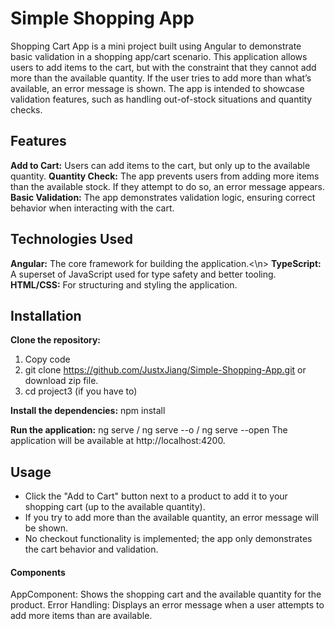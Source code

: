 <h1>Simple Shopping App</h1>

Shopping Cart App is a mini project built using Angular to demonstrate basic validation in a shopping app/cart scenario. This application allows users to add items to the cart, but with the constraint that they cannot add more than the available quantity. If the user tries to add more than what’s available, an error message is shown. The app is intended to showcase validation features, such as handling out-of-stock situations and quantity checks.


<h2>Features</h2>

<b>Add to Cart:</b> Users can add items to the cart, but only up to the available quantity.
<b>Quantity Check:</b> The app prevents users from adding more items than the available stock. If they attempt to do so, an error message appears.
<b>Basic Validation:</b> The app demonstrates validation logic, ensuring correct behavior when interacting with the cart.


<h2>Technologies Used</h2>

<b>Angular:</b> The core framework for building the application.<\n>
<b>TypeScript:</b> A superset of JavaScript used for type safety and better tooling.
<b>HTML/CSS:</b> For structuring and styling the application.


<h2>Installation</h2>

<b>Clone the repository:</b>
1. Copy code
2. git clone https://github.com/JustxJiang/Simple-Shopping-App.git   or download zip file.
3. cd project3 (if you have to)

<b>Install the dependencies:</b>
npm install

<b>Run the application:</b>
ng serve / ng serve --o / ng serve --open
The application will be available at http://localhost:4200.


<h2>Usage</h2>

- Click the "Add to Cart" button next to a product to add it to your shopping cart (up to the available quantity).
- If you try to add more than the available quantity, an error message will be shown.
- No checkout functionality is implemented; the app only demonstrates the cart behavior and validation.


<h4>Components</h4>

AppComponent: Shows the shopping cart and the available quantity for the product.
Error Handling: Displays an error message when a user attempts to add more items than are available.
